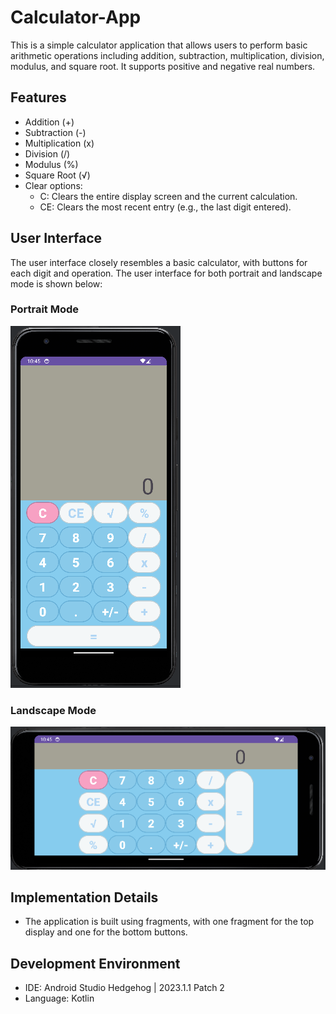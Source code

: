 # Calculator-App
This is a simple calculator application that allows users to perform basic arithmetic operations including addition, subtraction, multiplication, division, modulus, and square root. It supports positive and negative real numbers.

## Features
- Addition (+)
- Subtraction (-)
- Multiplication (x)
- Division (/)
- Modulus (%)
- Square Root (√)
- Clear options:
  - C: Clears the entire display screen and the current calculation.
  - CE: Clears the most recent entry (e.g., the last digit entered).

## User Interface
The user interface closely resembles a basic calculator, with buttons for each digit and operation. The user interface for both portrait and landscape mode is shown below:

### Portrait Mode
![Screenshot](assets/screenshot_portrait_mode.png)

### Landscape Mode
![Screenshot](assets/screenshot_landscape_mode.png)

## Implementation Details
- The application is built using fragments, with one fragment for the top display and one for the bottom buttons.

## Development Environment
- IDE: Android Studio Hedgehog | 2023.1.1 Patch 2
- Language: Kotlin
